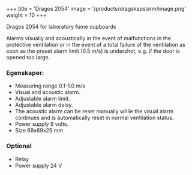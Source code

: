 +++
title = 'Dragos 2054'
image = '/products/dragskapslarm/image.png'
weight = 10
+++

Dragos 2054 for laboratory fume cupboards

Alarms visually and acoustically in the event of malfunctions in the protective ventilation or in the event of a total failure of the ventilation as soon as the preset alarm limit (0.5 m/s) is undershot, e.g. if the door is opened too large.

<!--more-->

### Egenskaper:

- Measuring range 0.1-1.0 m/s
- Visual and acoustic alarm.
- Adjustable alarm limit.
- Adjustable alarm delay.
- The acoustic alarm can be reset manually while the visual alarm continues and is automatically reset in normal ventilation status.
- Power supply 9 volts.
- Size 69x69x25 mm

### Optional

- Relay
- Power supply 24 V
